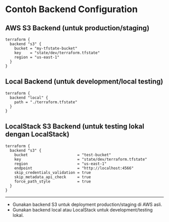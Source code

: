 # Contoh Backend Configuration

## AWS S3 Backend (untuk production/staging)
```hcl
terraform {
  backend "s3" {
    bucket = "my-tfstate-bucket"
    key    = "state/dev/terraform.tfstate"
    region = "us-east-1"
  }
}
```

## Local Backend (untuk development/local testing)
```hcl
terraform {
  backend "local" {
    path = "./terraform.tfstate"
  }
}
```

## LocalStack S3 Backend (untuk testing lokal dengan LocalStack)
```hcl
terraform {
  backend "s3" {
    bucket                      = "test-bucket"
    key                         = "state/dev/terraform.tfstate"
    region                      = "us-east-1"
    endpoint                    = "http://localhost:4566"
    skip_credentials_validation = true
    skip_metadata_api_check     = true
    force_path_style            = true
  }
}
```

---
- Gunakan backend S3 untuk deployment production/staging di AWS asli.
- Gunakan backend local atau LocalStack untuk development/testing lokal. 